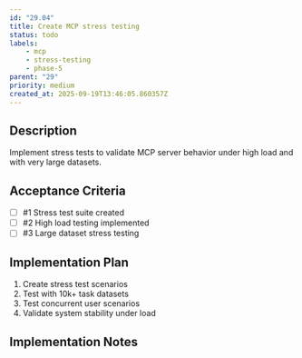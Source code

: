 ```yaml
---
id: "29.04"
title: Create MCP stress testing
status: todo
labels:
    - mcp
    - stress-testing
    - phase-5
parent: "29"
priority: medium
created_at: 2025-09-19T13:46:05.860357Z
---
```

## Description

Implement stress tests to validate MCP server behavior under high load and with very large datasets.

## Acceptance Criteria
<!-- AC:BEGIN -->

- [ ] #1 Stress test suite created
- [ ] #2 High load testing implemented
- [ ] #3 Large dataset stress testing

<!-- AC:END -->

## Implementation Plan

1. Create stress test scenarios
2. Test with 10k+ task datasets
3. Test concurrent user scenarios
4. Validate system stability under load


## Implementation Notes


